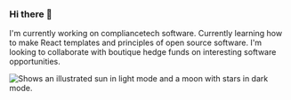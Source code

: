 ### Hi there 👋

I'm currently working on compliancetech software.
Currently learning how to make React templates and principles of open source software.
I'm looking to collaborate with boutique hedge funds on interesting software opportunities.

<picture>
  <source media="(prefers-color-scheme: dark)" srcset="http://en.wikipedia.org/wiki/Heraldry_of_Columbia_University#/media/File:ColumbiaShieldGold.jpg">
  <source media="(prefers-color-scheme: light)" srcset="http://en.wikipedia.org/wiki/Heraldry_of_Columbia_University#/media/File:ColumbiaShieldGold.jpg">
  <img alt="Shows an illustrated sun in light mode and a moon with stars in dark mode." src="http://en.wikipedia.org/wiki/Heraldry_of_Columbia_University#/media/File:ColumbiaShieldGold.jpg">
</picture>


<!--
**lfcremers/lfcremers** is a ✨ _special_ ✨ repository because its `README.md` (this file) appears on your GitHub profile.

Here are some ideas to get you started:

- 🔭 I’m currently working on ...
- 🌱 I’m currently learning ...
- 👯 I’m looking to collaborate on ...
- 🤔 I’m looking for help with ...
- 💬 Ask me about ...
- 📫 How to reach me: ...
- 😄 Pronouns: ...
- ⚡ Fun fact: ...
-->
